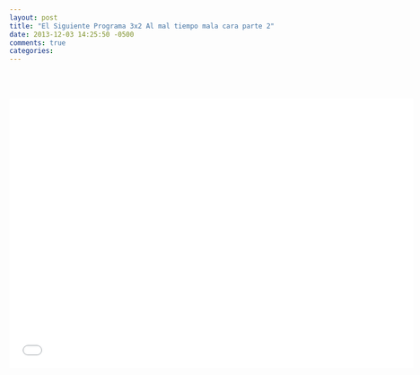 ```yaml
---
layout: post
title: "El Siguiente Programa 3x2 Al mal tiempo mala cara parte 2"
date: 2013-12-03 14:25:50 -0500
comments: true
categories: 
---
```

<div align="center">

<br></br>
<iframe width="720" height="480" src="//www.youtube.com/embed/6dMQw4bZ-Rs" frameborder="0" allowfullscreen></iframe>
</div>
